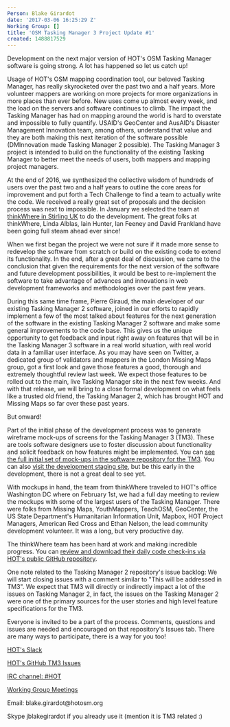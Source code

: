 ```yaml
---
Person: Blake Girardot
date: '2017-03-06 16:25:29 Z'
Working Group: []
title: 'OSM Tasking Manager 3 Project Update #1'
created: 1488817529
---
```

<p>Development on the next major version of HOT's OSM Tasking Manager software is going strong. A lot has happened so let us catch up!</p><p>Usage of HOT's OSM mapping coordination tool, our beloved Tasking Manager, has really skyrocketed over the past two and a half years. More volunteer mappers are working on more projects for more organizations in more places than ever before. New uses come up almost every week, and the load on the servers and software continues to climb. The impact the Tasking Manager has had on mapping around the world is hard to overstate and impossible to fully quantify. USAID's GeoCenter and AusAID's Disaster Management Innovation team, among others, understand that value and they are both making this next iteration of the software possible (DMInnovation made Tasking Manager 2 possible). The Tasking Manager 3 project is intended to build on the functionality of the existing Tasking Manager to better meet the needs of users, both mappers and mapping project managers.</p><p>At the end of 2016, we synthesized the collective wisdom of hundreds of users over the past two and a half years to outline the core areas for improvement and put forth a Tech Challenge to find a team to actually write the code. We received a really great set of proposals and the decision process was next to impossible. In January we selected the team at <a href="http://www.thinkwhere.com/" target="_blank">thinkWhere in Stirling UK</a> to do the development. The great folks at thinkWhere, Linda Alblas, Iain Hunter, Ian Feeney and David Frankland have been going full steam ahead ever since!</p><p>When we first began the project we were not sure if it made more sense to redevelop the software from scratch or build on the existing code to extend its functionality. In the end, after a great deal of discussion, we came to the conclusion that given the requirements for the next version of the software and future development possibilities, it would be best to re-implement the software to take advantage of advances and innovations in web development frameworks and methodologies over the past few years.&nbsp;</p><p>During this same time frame, Pierre Giraud, the main developer of our existing Tasking Manager 2 software, joined in our efforts to rapidly implement a few of the most talked about features for the next generation of the software in the existing Tasking Manager 2 software and make some general improvements to the code base. This gives us the unique opportunity to get feedback and input right away on features that will be in the Tasking Manager 3 software in a real world situation, with real world data in a familiar user interface. As you may have seen on Twitter, a dedicated group of validators and mappers in the London Missing Maps group, got a first look and gave those features a good, thorough and extremely thoughtful review last week. We expect those features to be rolled out to the main, live Tasking Manager site in the next few weeks. And with that release, we will bring to a close formal development on what feels like a trusted old friend, the Tasking Manager 2, which has brought HOT and Missing Maps so far over these past years.</p><p>But onward!</p><p>Part of the initial phase of the development process was to generate wireframe mock-ups of screens for the Tasking Manager 3 (TM3). These are tools software designers use to foster discussion about functionality and solicit feedback on how features might be implemented. You can <a href="https://github.com/hotosm/tasking-manager/wiki/Initial-TM3-Wireframes" target="_blank">see the full initial set of mock-ups in the software repository for the TM3</a>. You can also <a href="http://tasking-manager-staging.eu-west-1.elasticbeanstalk.com/" target="_blank">visit the development staging site</a>, but be this early in the development, there is not a great deal to see yet.</p><p>With mockups in hand, the team from thinkWhere traveled to HOT's office Washington DC where on February 1st, we had a full day meeting to review the mockups with some of the largest users of the Tasking Manager. There were folks from Missing Maps, YouthMappers, TeachOSM, GeoCenter, the US State Department's Humanitarian Information Unit, Mapbox, HOT Project Managers, American Red Cross and Ethan Nelson, the lead community development volunteer. It was a long, but very productive day.</p><p>The thinkWhere team has been hard at work and making incredible progress. You can <a href="https://github.com/hotosm/tasking-manager/wiki/Initial-TM3-Wireframes" target="_blank">review and download their daily code check-ins via HOT's public GitHub repository</a>. &nbsp;</p><p>One note related to the Tasking Manager 2 repository's issue backlog: We will start closing issues with a comment similar to "This will be addressed in TM3". We expect that TM3 will directly or indirectly impact a lot of the issues on Tasking Manager 2, in fact, the issues on the Tasking Manager 2 were one of the primary sources for the user stories and high level feature specifications for the TM3.</p><p>Everyone is invited to be a part of the process. Comments, questions and issues are needed and encouraged on that repository's Issues tab. There are many ways to participate, there is a way for you too!</p><p><a href="https://hotosm-slack.herokuapp.com/" target="_blank">HOT's Slack</a></p><p><a href="https://github.com/hotosm/tasking-manager/issues" target="_blank">HOT's GitHub TM3 Issues</a></p><p><a href="https://webchat.oftc.net/" target="_blank">IRC channel: #HOT</a></p><p><a href="https://calendar.google.com/calendar/embed?src=hotosm.org_848e89aaiab04ag94d23rqn558@group.calendar.google.com" target="_blank">Working Group Meetings</a></p><p>Email: blake.girardot@hotosm.org</p><p>Skype jblakegirardot if you already use it (mention it is TM3 related :)</p>
